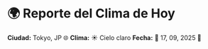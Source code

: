 # 🌍 Reporte del Clima de Hoy

**Ciudad:** Tokyo, JP 🌐
**Clima:** ☀️ Cielo claro
**Fecha:** 📅 17, 09, 2025 🚀
